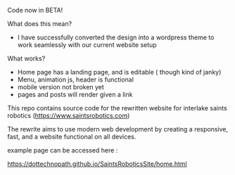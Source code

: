 Code now in BETA!

What does this mean?
 - I have successfully converted the design into a wordpress theme to work seamlessly with our current website setup

 What works?
 - Home page has a landing page, and is editable ( though kind of janky)
 - Menu, animation js, header is functional
 - mobile version not broken yet
 - pages and posts will render given a link



This repo contains source code for the rewritten website for interlake saints robotics (https://www.saintsrobotics.com)

The rewrite aims to use modern web development by creating a responsive, fast, and a website functional on all devices.

example page can be accessed here :

https://dottechnopath.github.io/SaintsRoboticsSite/home.html
